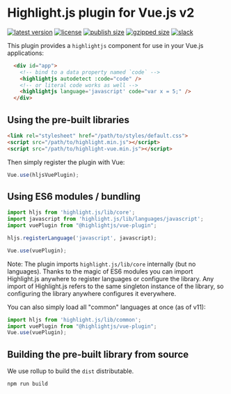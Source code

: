# Highlight.js plugin for Vue.js v2

[![latest version](https://badgen.net/npm/v/@highlightjs/vue-plugin?label=latest)](https://www.npmjs.com/package/@highlightjs/vue-plugin)
[![license](https://badgen.net/github/license/highlightjs/vue-plugin?color=cyan)](https://github.com/highlightjs/vue-plugin/blob/main/LICENSE)
[![publish size](https://badgen.net/packagephobia/publish/@highlightjs/vue-plugin?label=size)](https://packagephobia.com/result?p=@highlightjs/vue-plugin)
[![gzipped size](https://badgen.net/bundlephobia/minzip/@highlightjs/vue-plugin?label=gzipped)](https://bundlephobia.com/result?p=@highlightjs/vue-plugin)
[![slack](https://badgen.net/badge/icon/slack?icon=slack&label&color=pink)](https://join.slack.com/t/highlightjs/shared_invite/zt-mj0utgqp-TNFf4VQICnDnPg4zMHChFw)


This plugin provides a `highlightjs` component for use
in your Vue.js applications:

```html
  <div id="app">
    <!-- bind to a data property named `code` -->
    <highlightjs autodetect :code="code" />
    <!-- or literal code works as well -->
    <highlightjs language='javascript' code="var x = 5;" />
  </div>
```

## Using the pre-built libraries

```html
<link rel="stylesheet" href="/path/to/styles/default.css">
<script src="/path/to/highlight.min.js"></script>
<script src="/path/to/highlight-vue.min.js"></script>
```

Then simply register the plugin with Vue:

```js
Vue.use(hljsVuePlugin);
```


## Using ES6 modules / bundling

```js
import hljs from 'highlight.js/lib/core';
import javascript from 'highlight.js/lib/languages/javascript';
import vuePlugin from "@highlightjs/vue-plugin";

hljs.registerLanguage('javascript', javascript);

Vue.use(vuePlugin);
```

Note: The plugin imports `highlight.js/lib/core` internally (but no languages).  Thanks to the magic of ES6 modules you can import Highlight.js anywhere to register languages or configure the library.  Any import of Highlight.js refers to the same singleton instance of the library, so configuring the library anywhere configures it everywhere.

You can also simply load all "common" languages at once (as of v11):

```js
import hljs from 'highlight.js/lib/common';
import vuePlugin from "@highlightjs/vue-plugin";
Vue.use(vuePlugin);
```

## Building the pre-built library from source

We use rollup to build the `dist` distributable.

```
npm run build
```